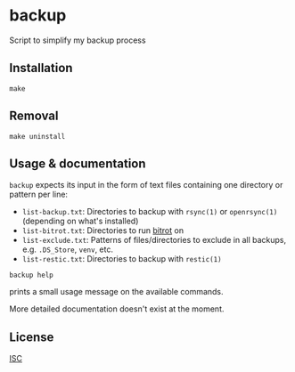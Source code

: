 # backup

Script to simplify my backup process

## Installation
```shell
make
```

## Removal
```shell
make uninstall
```

## Usage & documentation
`backup` expects its input in the form of text files containing one directory or pattern per line:
- `list-backup.txt`: Directories to backup with `rsync(1)` or `openrsync(1)` (depending on what's installed)
- `list-bitrot.txt`: Directories to run [bitrot](https://github.com/ambv/bitrot) on
- `list-exclude.txt`: Patterns of files/directories to exclude in all backups, e.g. `.DS_Store`, `venv`, etc.
- `list-restic.txt`: Directories to backup with `restic(1)`

```shell
backup help
```
prints a small usage message on the available commands.

More detailed documentation doesn't exist at the moment.

## License
[ISC](https://opensource.org/licenses/ISC)
